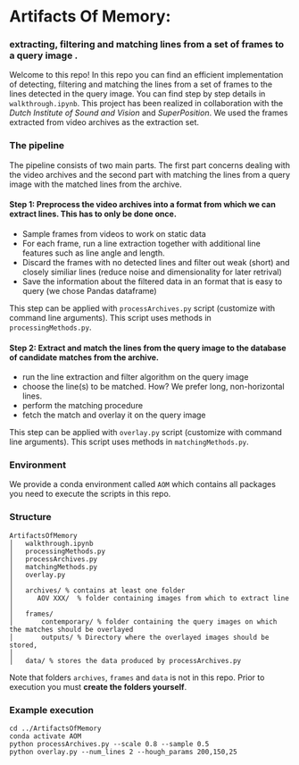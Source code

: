 # Artifacts Of Memory: 
### extracting, filtering and matching lines from a set of frames to a query image .

Welcome to this repo! In this repo you can find an efficient implementation of detecting, filtering and matching the lines from a set of frames to the lines detected in the query image.
You can find step by step details in ``walkthrough.ipynb``. This project has been realized in collaboration with the *Dutch Institute of Sound and Vision* and *SuperPosition*. We used the frames extracted from video archives as the extraction set. 

### The pipeline
The pipeline consists of two main parts. The first part concerns dealing with the video archives and the second part with matching the lines from a query image with the matched lines from the archive.


#### **Step 1**: Preprocess the video archives into a format from which we can extract lines. This has to only be done once.
- Sample frames from videos to work on static data
- For each frame, run a line extraction together with additional line features such as line angle and length.
- Discard the frames with no detected lines and filter out weak (short) and closely similiar lines (reduce noise and dimensionality for later retrival)
- Save the information about the filtered data in an format that is easy to query (we chose Pandas dataframe)

This step can be applied with ``processArchives.py`` script (customize with command line arguments). This script uses methods in ``processingMethods.py``.
#### **Step 2**: Extract and match the lines from the query image to the database of candidate matches from the archive.
- run the line extraction and filter algorithm on the query image
- choose the line(s) to be matched. How? We prefer long, non-horizontal lines.
- perform the matching procedure
- fetch the match and overlay it on the query image

This step can be applied with ``overlay.py`` script (customize with command line arguments). This script uses methods in ``matchingMethods.py``.

### Environment 
We provide a conda environment called ``AOM`` which contains all packages you need to execute the scripts in this repo.

### Structure
```
ArtifactsOfMemory
│   walkthrough.ipynb
│   processingMethods.py
│   processArchives.py
│   matchingMethods.py
│   overlay.py
│   
│   archives/ % contains at least one folder
│      AOV XXX/  % folder containing images from which to extract line
│   
│   frames/ 
│       contemporary/ % folder containing the query images on which the matches should be overlayed
│       outputs/ % Directory where the overlayed images should be stored, 
│
│   data/ % stores the data produced by processArchives.py
```
Note that folders ``archives``, ``frames`` and ``data`` is not in this repo. Prior to execution you must **create the folders yourself**.
### Example execution
```
cd ../ArtifactsOfMemory
conda activate AOM
python processArchives.py --scale 0.8 --sample 0.5 
python overlay.py --num_lines 2 --hough_params 200,150,25
```
